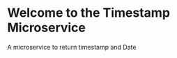 Welcome to the Timestamp Microservice
=========================

A microservice to return timestamp and Date

